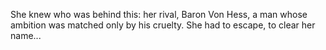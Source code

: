She knew who was behind this: her rival, Baron Von Hess, a man whose ambition was matched only by his cruelty. She had to escape, to clear her name...